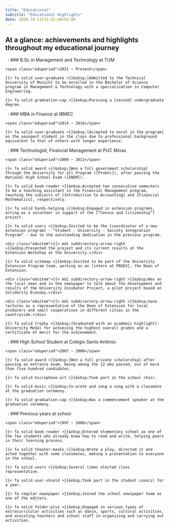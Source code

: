 ```yaml
---
title: "Educational"
subtitle: "Educational Highlights"
date: 2020-10-21T15:21:48+02:00
---
```


## At a glance: achievements and highlights throughout my educational journey

 
:   ### B.Sc in Management and Technology at TUM

    <span class="eduperiod">2021 ➛ Present</span>

    {{< fa solid user-graduate >}}&nbsp;[Admitted to the Technical University of Munich] to be enrolled in the Bachelor of Science program in Management & Technology with a specialization in Computer Engineering.

    {{< fa solid graduation-cap >}}&nbsp;Pursuing a [second] undergraduate degree.

[Admitted to the Technical University of Munich]:         /timeline/second_degree_TUM/ "See this event in the timeline"
[second]:         /timeline/won_scholarship2/ "See the first one in the timeline"

 
:   ### MBA in Finance at IBMEC

    <span class="eduperiod">2014 ➛ 2016</span>

    {{< fa solid user-graduate >}}&nbsp;[Accepted to enrol in the program] as the youngest student in the class due to professional background equivalent to that of others with longer experience.

[Accepted to enrol in the program]:         /timeline/postgraduate_mba/ "See this event in the timeline"

 
:   ### Technologist, Financial Management at PUC Minas

    <span class="eduperiod">2009 ➛ 2011</span>

    {{< fa solid award >}}&nbsp;[Won a full government scholarship] through the University for all Program ([ProUni]), after passing the National High School Exam ([ENEM]).

    {{< fa solid book-reader >}}&nbsp;Accepted two consecutive semesters to be a teaching assistant in the Financial Management program, teaching the subjects of [Introduction to Accounting] and [Financial Mathematics], respectively.

    {{< fa solid hands-helping >}}&nbsp;Engaged in extension programs, acting as a volunteer in support of the [“Census and Citizenship”] project.

    {{< fa solid users >}}&nbsp;Invited to be the [coordinator of a new extension program] - “Student - University - Society Integration Program” - due to the outstanding dedication in the previous program.

    <div class="eduitem">{{< mdi subdirectory-arrow-right >}}&nbsp;Presented the project and its current results at the Extension Workshop at the University.</div>

    {{< fa solid sitemap >}}&nbsp;Invited to be part of the University Extension Program team, working as an [intern at PROEX], the Dean of Extension.

    <div class="eduitem">{{< mdi subdirectory-arrow-right >}}&nbsp;Was on the local news and in the newspaper to talk about the development and results of the University Incubator Project, a pilot project based on Solidarity Economy.</div>

    <div class="eduitem">{{< mdi subdirectory-arrow-right >}}&nbsp;Gave lectures as a representative of the Dean of Extension for local producers and small cooperatives in different cities in the countryside.</div>

    {{< fa solid trophy >}}&nbsp;[Graduated with an academic highlight]: University Medal for achieving the highest overall grades and a certificate of merit for the achievement.

[Won a full government scholarship]:       /timeline/won_scholarship2/ "See this event in the timeline"
[ProUni]:                                  http://prouniportal.mec.gov.br/
[ENEM]:                                    https://www.gov.br/inep/pt-br/areas-de-atuacao/avaliacao-e-exames-educacionais/enem
[Introduction to Accounting]:              /timeline/passion_teaching/ "See this event in the timeline"
[Financial Mathematics]:                   /timeline/new_discipline/ "See this event in the timeline"
[“Census and Citizenship”]:                /timeline/engaged_extension/ "See this event in the timeline"
[coordinator of a new extension program]:  /timeline/coordinator_extension/ "See this event in the timeline"
[intern at PROEX]:                         /timeline/extension_internship/ "See this event in the timeline"
[Graduated with an academic highlight]:    /timeline/graduated_honour/ "See this event in the timeline"

 
:   ### High School Student at Colégio Santo Antônio

    <span class="eduperiod">2007 ➛ 2008</span>

    {{< fa solid award >}}&nbsp;[Won a full private scholarship] after passing an entrance exam, being among the 12 who passed, out of more than five hundred candidates.

    {{< fa solid microphone-alt >}}&nbsp;Took part in the school choir.

    {{< fa solid music >}}&nbsp;Co-wrote and sang a song with a classmate at the graduation ceremony.

    {{< fa solid graduation-cap >}}&nbsp;Was a commencement speaker at the graduation ceremony.

[Won a full private scholarship]:       /timeline/won_scholarship/ "See this event in the timeline"

 
:   ### Previous years at school

    <span class="eduperiod">1997 ➛ 2006</span>

    {{< fa solid book-reader >}}&nbsp;Entered elementary school as one of the few students who already knew how to read and write, helping peers in their learning process.

    {{< fa solid theater-masks >}}&nbsp;Wrote a play, directed it and acted together with some classmates, making a presentation to everyone in the school.
    
    {{< fa solid users >}}&nbsp;Several times elected class representative.

    {{< fa solid user-shield >}}&nbsp;Took part in the student council for a year.

    {{< fa regular newspaper >}}&nbsp;Joined the school newspaper team as one of the editors.

    {{< fa solid folder-plus >}}&nbsp;Engaged in various types of extracurricular activities such as dance, sports, cultural activities, and assisting teachers and school staff in organizing and carrying out activities.